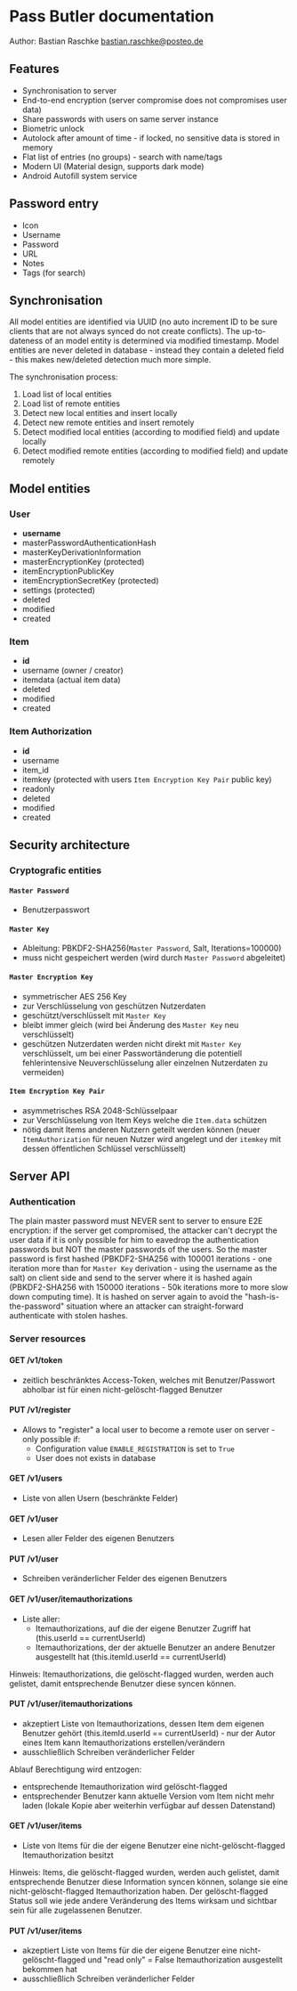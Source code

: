 # Pass Butler documentation

Author: Bastian Raschke <bastian.raschke@posteo.de>

## Features

- Synchronisation to server
- End-to-end encryption (server compromise does not compromises user data)
- Share passwords with users on same server instance
- Biometric unlock
- Autolock after amount of time - if locked, no sensitive data is stored in memory
- Flat list of entries (no groups) - search with name/tags
- Modern UI (Material design, supports dark mode)
- Android Autofill system service

## Password entry

- Icon
- Username
- Password
- URL
- Notes
- Tags (for search)

## Synchronisation

All model entities are identified via UUID (no auto increment ID to be sure clients that are not always synced do not create conflicts). The up-to-dateness of an model entity is determined via modified timestamp. Model entities are never deleted in database - instead they contain a deleted field - this makes new/deleted detection much more simple.

The synchronisation process:

1) Load list of local entities
2) Load list of remote entities
3) Detect new local entities and insert locally
4) Detect new remote entities and insert remotely
5) Detect modified local entities (according to modified field) and update locally
6) Detect modified remote entities (according to modified field) and update remotely

## Model entities

### User

- **username**
- masterPasswordAuthenticationHash
- masterKeyDerivationInformation
- masterEncryptionKey (protected)
- itemEncryptionPublicKey
- itemEncryptionSecretKey (protected)
- settings (protected)
- deleted
- modified
- created

### Item

- **id**
- username (owner / creator)
- itemdata (actual item data)
- deleted
- modified
- created

### Item Authorization

- **id**
- username
- item_id
- itemkey (protected with users `Item Encryption Key Pair` public key)
- readonly
- deleted
- modified
- created

## Security architecture

### Cryptografic entities

#### `Master Password`

- Benutzerpasswort

#### `Master Key`

- Ableitung: PBKDF2-SHA256(`Master Password`, Salt, Iterations=100000)
- muss nicht gespeichert werden (wird durch `Master Password` abgeleitet)

#### `Master Encryption Key`

- symmetrischer AES 256 Key
- zur Verschlüsselung von geschützen Nutzerdaten
- geschützt/verschlüsselt mit `Master Key`
- bleibt immer gleich (wird bei Änderung des `Master Key` neu verschlüsselt)
- geschützen Nutzerdaten werden nicht direkt mit `Master Key` verschlüsselt, um bei einer Passwortänderung die potentiell fehlerintensive Neuverschlüsselung aller einzelnen Nutzerdaten zu vermeiden)

#### `Item Encryption Key Pair`

- asymmetrisches RSA 2048-Schlüsselpaar
- zur Verschlüsselung von Item Keys welche die `Item.data` schützen
- nötig damit Items anderen Nutzern geteilt werden können (neuer `ItemAuthorization` für neuen Nutzer wird angelegt und der `itemkey` mit dessen öffentlichen Schlüssel verschlüsselt)

## Server API

### Authentication

The plain master password must NEVER sent to server to ensure E2E encryption: if the server get compromised, the attacker can't decrypt the user data if it is only possible for him to eavedrop the authentication passwords but NOT the master passwords of the users. So the master password is first hashed (PBKDF2-SHA256 with 100001 iterations - one iteration more than for `Master Key` derivation - using the username as the salt) on client side and send to the server where it is hashed again (PBKDF2-SHA256 with 150000 iterations - 50k iterations more to more slow down computing time). It is hashed on server again to avoid the "hash-is-the-password" situation where an attacker can straight-forward authenticate with stolen hashes.

### Server resources

#### GET /v1/token

- zeitlich beschränktes Access-Token, welches mit Benutzer/Passwort abholbar ist für einen nicht-gelöscht-flagged Benutzer

#### PUT /v1/register

- Allows to "register" a local user to become a remote user on server - only possible if:
  - Configuration value `ENABLE_REGISTRATION` is set to `True`
  - User does not exists in database

#### GET /v1/users

- Liste von allen Usern (beschränkte Felder)

#### GET /v1/user

- Lesen aller Felder des eigenen Benutzers

#### PUT /v1/user

- Schreiben veränderlicher Felder des eigenen Benutzers

#### GET /v1/user/itemauthorizations

- Liste aller:
  - Itemauthorizations, auf die der eigene Benutzer Zugriff hat (this.userId == currentUserId) 
  - Itemauthorizations, der der aktuelle Benutzer an andere Benutzer ausgestellt hat (this.itemId.userId == currentUserId)

Hinweis: Itemauthorizations, die gelöscht-flagged wurden, werden auch gelistet, damit entsprechende Benutzer diese syncen können.

#### PUT /v1/user/itemauthorizations

- akzeptiert Liste von Itemauthorizations, dessen Item dem eigenen Benutzer gehört (this.itemId.userId == currentUserId) - nur der Autor eines Item kann Itemauthorizations erstellen/verändern
- ausschließlich Schreiben veränderlicher Felder

Ablauf Berechtigung wird entzogen:
- entsprechende Itemauthorization wird gelöscht-flagged
- entsprechender Benutzer kann aktuelle Version vom Item nicht mehr laden (lokale Kopie aber weiterhin verfügbar auf dessen Datenstand)

#### GET /v1/user/items

- Liste von Items für die der eigene Benutzer eine nicht-gelöscht-flagged Itemauthorization besitzt

Hinweis: Items, die gelöscht-flagged wurden, werden auch gelistet, damit entsprechende Benutzer diese Information syncen können, solange sie eine nicht-gelöscht-flagged Itemauthorization haben. Der gelöscht-flagged Status soll wie jede andere Veränderung des Items wirksam und sichtbar sein für alle zugelassenen Benutzer. 

#### PUT /v1/user/items

- akzeptiert Liste von Items für die der eigene Benutzer eine nicht-gelöscht-flagged und "read only" = False Itemauthorization ausgestellt bekommen hat
- ausschließlich Schreiben veränderlicher Felder
